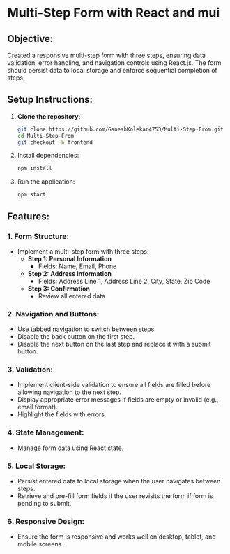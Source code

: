 # Multi-Step Form with React and mui

## Objective:
Created a responsive multi-step form with three steps, ensuring data validation, error handling, and navigation controls using React.js. The form should persist data to local storage and enforce sequential completion of steps.

## Setup Instructions:
1. **Clone the repository:**
   ```bash
   git clone https://github.com/GaneshKolekar4753/Multi-Step-From.git
   cd Multi-Step-From
   git checkout -b frontend

2. Install dependencies:
   ```bash
   npm install
   
3. Run the application:
   ```bash
   npm start


## Features:

### 1. Form Structure:
- Implement a multi-step form with three steps:
  - **Step 1: Personal Information**
    - Fields: Name, Email, Phone
  - **Step 2: Address Information**
    - Fields: Address Line 1, Address Line 2, City, State, Zip Code
  - **Step 3: Confirmation**
    - Review all entered data

### 2. Navigation and Buttons:
- Use tabbed navigation to switch between steps.
- Disable the back button on the first step.
- Disable the next button on the last step and replace it with a submit button.

### 3. Validation:
- Implement client-side validation to ensure all fields are filled before allowing navigation to the next step.
- Display appropriate error messages if fields are empty or invalid (e.g., email format).
- Highlight the fields with errors.

### 4. State Management:
- Manage form data using React state.

### 5. Local Storage:
- Persist entered data to local storage when the user navigates between steps.
- Retrieve and pre-fill form fields if the user revisits the form if form is pending to submit.

### 6. Responsive Design:
- Ensure the form is responsive and works well on desktop, tablet, and mobile screens.



